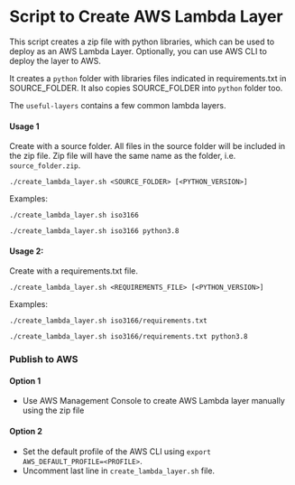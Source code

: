 # Script to Create AWS Lambda Layer

This script creates a zip file with python libraries, which can be used to deploy as an AWS Lambda Layer. Optionally, you can use AWS CLI to deploy the layer to AWS.

It creates a `python` folder with libraries files indicated in requirements.txt in SOURCE_FOLDER. It also copies SOURCE_FOLDER into `python` folder too.



The `useful-layers` contains a few common lambda layers.



#### Usage 1

Create with a source folder. All files in the source folder will be included in the zip file. Zip file will have the same name as the folder, i.e. `source_folder.zip`.

    ./create_lambda_layer.sh <SOURCE_FOLDER> [<PYTHON_VERSION>]

Examples:

    ./create_lambda_layer.sh iso3166

```
./create_lambda_layer.sh iso3166 python3.8
```



#### Usage 2:

Create with a requirements.txt file.

```
./create_lambda_layer.sh <REQUIREMENTS_FILE> [<PYTHON_VERSION>]
```

Examples:

```
./create_lambda_layer.sh iso3166/requirements.txt
```

```
./create_lambda_layer.sh iso3166/requirements.txt python3.8
```



### Publish to AWS

#### Option 1

- Use AWS Management Console to create AWS Lambda layer manually using the zip file

#### Option 2

- Set the default profile of the AWS CLI using `export AWS_DEFAULT_PROFILE=<PROFILE>`.
- Uncomment last line in `create_lambda_layer.sh` file.
